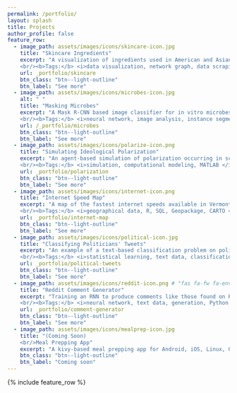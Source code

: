 ```yaml
---
permalink: /portfolio/
layout: splash
title: Projects
author_profile: false
feature_row:
  - image_path: assets/images/icons/skincare-icon.jpg
    title: "Skincare Ingredients"
    excerpt: "A visualization of ingredients used in American and Asian skincare products.
    <br/><b>Tags:</b> <i>data visualization, network graph, data scraping, Python </i>"
    url: _portfolio/skincare
    btn_class: "btn--light-outline" 
    btn_label: "See more"    
  - image_path: assets/images/icons/microbes-icon.jpg
    alt: " "
    title: "Masking Microbes"
    excerpt: "A Mask R-CNN based image classifier for in vitro microbes. 
    <br/><b>Tags:</b> <i>neural network, image analysis, instance segmentation, Python</i>"
    url: /_portfolio/microbes
    btn_class: "btn--light-outline" 
    btn_label: "See more" 
  - image_path: assets/images/icons/polarize-icon.png
    title: "Simulating Ideological Polarization"
    excerpt: "An agent-based simulation of polarization occurring in scientific communities.
    <br/><b>Tags:</b> <i>simulation, computational modeling, MATLAB </i>"
    url: _portfolio/polarization
    btn_class: "btn--light-outline" 
    btn_label: "See more"   
  - image_path: assets/images/icons/internet-icon.png 
    title: "Internet Speed Map"
    excerpt: "A map of the fastest internet speeds available in Vermont.
    <br/><b>Tags:</b> <i>geographical data, R, SQL, Geopackage, CARTO </i>"
    url: _portfolio/internet-map
    btn_class: "btn--light-outline" 
    btn_label: "See more"       
  - image_path: assets/images/icons/political-icon.jpg
    title: "Classifying Politicians' Tweets"
    excerpt: "An example of a text-based classification problem on politicians' social media posts.
    <br/><b>Tags:</b> <i>statistical learning, text data, classification, R</i>"
    url: _portfolio/political-tweets
    btn_class: "btn--light-outline" 
    btn_label: "See more"    
  - image_path: assets/images/icons/reddit-icon.png # "fas fa-fw fa-envelope-square" "icon fab fa-reddit"
    title: "Reddit Comment Generator"
    excerpt: "Training an RNN to produce comments like those found on Reddit.
    <br/><b>Tags:</b> <i>neural network, text data, generation, Python </i>"
    url: _portfolio/comment-generator
    btn_class: "btn--light-outline" 
    btn_label: "See more"   
  - image_path: assets/images/icons/mealprep-icon.jpg
    title: "(Coming Soon)
    <br/>Meal Prepping App"
    excerpt: "A kivy-based meal prepping app for Android, iOS, Linux, OS X, and Windows."
    btn_class: "btn--light-outline" 
    btn_label: "Coming soon"   
---
```


{% include feature_row %}
